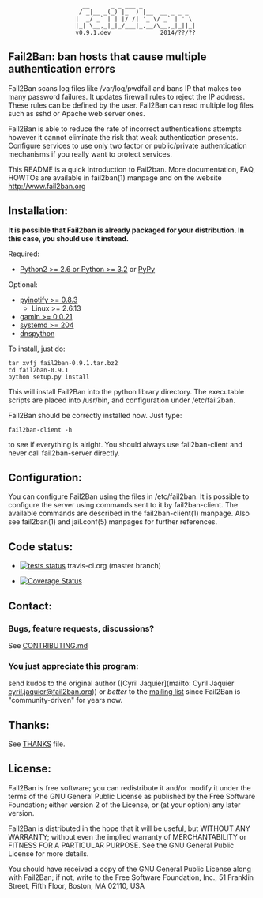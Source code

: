                          __      _ _ ___ _               
                        / _|__ _(_) |_  ) |__  __ _ _ _  
                       |  _/ _` | | |/ /| '_ \/ _` | ' \ 
                       |_| \__,_|_|_/___|_.__/\__,_|_||_|
                       v0.9.1.dev              2014/??/??

## Fail2Ban: ban hosts that cause multiple authentication errors

Fail2Ban scans log files like /var/log/pwdfail and bans IP that makes too many
password failures. It updates firewall rules to reject the IP address. These
rules can be defined by the user. Fail2Ban can read multiple log files such as
sshd or Apache web server ones.

Fail2Ban is able to reduce the rate of incorrect authentications attempts
however it cannot eliminate the risk that weak authentication presents.
Configure services to use only two factor or public/private authentication
mechanisms if you really want to protect services.

This README is a quick introduction to Fail2ban. More documentation, FAQ, HOWTOs
are available in fail2ban(1) manpage and on the website http://www.fail2ban.org

Installation:
-------------

**It is possible that Fail2ban is already packaged for your distribution.  In
this case, you should use it instead.**

Required:
- [Python2 >= 2.6 or Python >= 3.2](http://www.python.org) or [PyPy](http://pypy.org)

Optional:
- [pyinotify >= 0.8.3](https://github.com/seb-m/pyinotify)
  - Linux >= 2.6.13
- [gamin >= 0.0.21](http://www.gnome.org/~veillard/gamin)
- [systemd >= 204](http://www.freedesktop.org/wiki/Software/systemd)
- [dnspython](http://www.dnspython.org/)

To install, just do:

    tar xvfj fail2ban-0.9.1.tar.bz2
    cd fail2ban-0.9.1
    python setup.py install

This will install Fail2Ban into the python library directory. The executable
scripts are placed into /usr/bin, and configuration under /etc/fail2ban.

Fail2Ban should be correctly installed now. Just type:

    fail2ban-client -h

to see if everything is alright. You should always use fail2ban-client and
never call fail2ban-server directly.

Configuration:
--------------

You can configure Fail2Ban using the files in /etc/fail2ban. It is possible to
configure the server using commands sent to it by fail2ban-client. The
available commands are described in the fail2ban-client(1) manpage.  Also see
fail2ban(1) and jail.conf(5)  manpages for further references.

Code status:
------------

* [![tests status](https://secure.travis-ci.org/fail2ban/fail2ban.png?branch=master)](https://travis-ci.org/fail2ban/fail2ban) travis-ci.org (master branch)

* [![Coverage Status](https://coveralls.io/repos/fail2ban/fail2ban/badge.png?branch=master)](https://coveralls.io/r/fail2ban/fail2ban)

Contact:
--------

### Bugs, feature requests, discussions?
See [CONTRIBUTING.md](https://github.com/fail2ban/fail2ban/blob/master/CONTRIBUTING.md)

### You just appreciate this program:
send kudos to the original author ([Cyril Jaquier](mailto: Cyril Jaquier <cyril.jaquier@fail2ban.org>))
or *better* to the [mailing list](https://lists.sourceforge.net/lists/listinfo/fail2ban-users)
since Fail2Ban is "community-driven" for years now.

Thanks:
-------

See [THANKS](https://github.com/fail2ban/fail2ban/blob/master/THANKS) file.

License:
--------

Fail2Ban is free software; you can redistribute it and/or modify it under the
terms of the GNU General Public License as published by the Free Software
Foundation; either version 2 of the License, or (at your option) any later
version.

Fail2Ban is distributed in the hope that it will be useful, but WITHOUT ANY
WARRANTY; without even the implied warranty of MERCHANTABILITY or FITNESS FOR A
PARTICULAR PURPOSE. See the GNU General Public License for more details.

You should have received a copy of the GNU General Public License along with
Fail2Ban; if not, write to the Free Software Foundation, Inc., 51 Franklin
Street, Fifth Floor, Boston, MA 02110, USA
